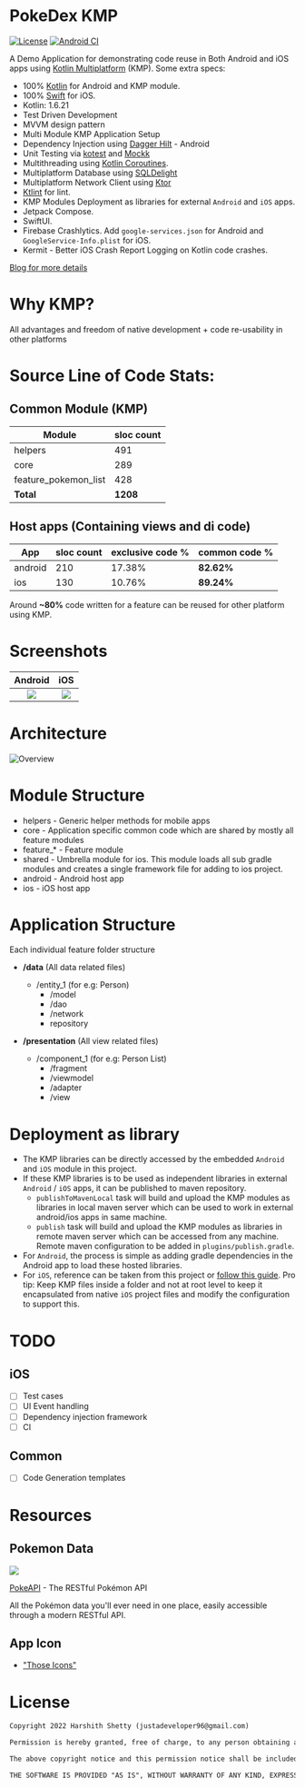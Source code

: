 # PokeDex KMP
[![License](https://img.shields.io/badge/license-MIT-blue)](https://opensource.org/licenses/MIT)
[![Android CI](https://github.com/har5hit/PokeDex-KMP/actions/workflows/android_ci.yml/badge.svg)](https://github.com/har5hit/PokeDex-KMP/actions/workflows/android_ci.yml)

A Demo Application for demonstrating code reuse in Both Android and iOS apps using [Kotlin Multiplatform](https://kotlinlang.org/docs/multiplatform.html) (KMP). Some extra specs:
* 100% [Kotlin](https://kotlinlang.org/) for Android and KMP module.
* 100% [Swift](https://www.swift.org/) for iOS.
* Kotlin: 1.6.21
* Test Driven Development
* MVVM design pattern
* Multi Module KMP Application Setup
* Dependency Injection using [Dagger Hilt](https://developer.android.com/training/dependency-injection/hilt-android) - Android
* Unit Testing via [kotest](https://github.com/kotest/kotest) and [Mockk](https://mockk.io/)
* Multithreading using [Kotlin Coroutines](https://github.com/Kotlin/kotlinx.coroutines).
* Multiplatform Database using [SQLDelight](https://github.com/cashapp/sqldelight)
* Multiplatform Network Client using [Ktor](https://ktor.io/)
* [Ktlint](https://ktlint.github.io/) for lint.
* KMP Modules Deployment as libraries for external `Android` and `iOS` apps.
* Jetpack Compose.
* SwiftUI.
* Firebase Crashlytics. Add `google-services.json` for Android and `GoogleService-Info.plist` for iOS.
* Kermit - Better iOS Crash Report Logging on Kotlin code crashes.

[Blog for more details](https://har5hitn95.medium.com/experience-using-kmp-in-production-apps-for-a-year-2474406d99d4)

# Why KMP?
All advantages and freedom of native development + code re-usability in other platforms

# Source Line of Code Stats:

## Common Module (KMP)
| Module              | sloc count |
|----------------------|-----|
| helpers              | 491 |
| core                 | 289 |
| feature_pokemon_list | 428 |
| **Total** | **1208** |

## Host apps (Containing views and di code)
| App              | sloc count | exclusive code % | common code % |
|----------------------|-----|-----|-----|
| android              | 210 | 17.38% | **82.62%**|
| ios                 | 130 | 10.76% | **89.24%**|

Around **~80%** code written for a feature can be reused for other platform using KMP.

# Screenshots
Android             |  iOS
:-------------------------:|:-------------------------:
![](https://github.com/har5hit/PokeDex-KMP/blob/master/assets/screenshot_android.png?raw=true)  |  ![](https://github.com/har5hit/PokeDex-KMP/blob/master/assets/screenshot_ios.png?raw=true)


# Architecture

![Overview](https://github.com/har5hit/PokeDex-KMP/blob/master/assets/architecture.svg?raw=true)

# Module Structure
* helpers - Generic helper methods for mobile apps
* core - Application specific common code which are shared by mostly all feature modules
* feature_* - Feature module
* shared - Umbrella module for ios. This module loads all sub gradle modules and creates a single framework file for adding to ios project.
* android - Android host app
* ios - iOS host app


# Application Structure

Each individual feature folder structure

* **/data** (All data related files)
  * /entity_1 (for e.g: Person)
    * /model
    * /dao
    * /network
    * repository

* **/presentation** (All view related files)
  * /component_1 (for e.g: Person List)
    * /fragment
    * /viewmodel
    * /adapter
    * /view


# Deployment as library

* The KMP libraries can be directly accessed by the embedded `Android` and `iOS` module in this project.
* If these KMP libraries is to be used as independent libraries in external `Android` / `iOS` apps, it can be published to maven repository.
    * `publishToMavenLocal` task will build and upload the KMP modules as libraries in local maven server which can be used to work in external android/ios apps in same machine.
    * `publish` task will build and upload the KMP modules as libraries in remote maven server which can be accessed from any machine. Remote maven configuration to be added in `plugins/publish.gradle`.
* For `Android`, the process is simple as adding gradle dependencies in the Android app to load these hosted libraries.
* For `iOS`, reference can be taken from this project or [follow this guide](https://kotlinlang.org/docs/multiplatform-mobile-integrate-in-existing-app.html#make-your-cross-platform-application-work-on-ios).
Pro tip: Keep KMP files inside a folder and not at root level to keep it encapsulated from native `iOS` project files and modify the configuration to support this.

# TODO
## iOS
- [ ] Test cases
- [ ] UI Event handling
- [ ] Dependency injection framework
- [ ] CI

## Common
- [ ] Code Generation templates

# Resources

## Pokemon Data

<img src="https://user-images.githubusercontent.com/24237865/83422649-d1b1d980-a464-11ea-8c91-a24fdf89cd6b.png"/>

[PokeAPI](https://pokeapi.co/) - The RESTful Pokémon API

All the Pokémon data you'll ever need in one place,
easily accessible through a modern RESTful API.

## App Icon
* ["Those Icons"](https://www.flaticon.com/authors/those-icons)

# License
```xml
Copyright 2022 Harshith Shetty (justadeveloper96@gmail.com)

Permission is hereby granted, free of charge, to any person obtaining a copy of this software and associated documentation files (the "Software"), to deal in the Software without restriction, including without limitation the rights to use, copy, modify, merge, publish, distribute, sublicense, and/or sell copies of the Software, and to permit persons to whom the Software is furnished to do so, subject to the following conditions:

The above copyright notice and this permission notice shall be included in all copies or substantial portions of the Software.

THE SOFTWARE IS PROVIDED "AS IS", WITHOUT WARRANTY OF ANY KIND, EXPRESS OR IMPLIED, INCLUDING BUT NOT LIMITED TO THE WARRANTIES OF MERCHANTABILITY, FITNESS FOR A PARTICULAR PURPOSE AND NONINFRINGEMENT. IN NO EVENT SHALL THE AUTHORS OR COPYRIGHT HOLDERS BE LIABLE FOR ANY CLAIM, DAMAGES OR OTHER LIABILITY, WHETHER IN AN ACTION OF CONTRACT, TORT OR OTHERWISE, ARISING FROM, OUT OF OR IN CONNECTION WITH THE SOFTWARE OR THE USE OR OTHER DEALINGS IN THE SOFTWARE.
```
